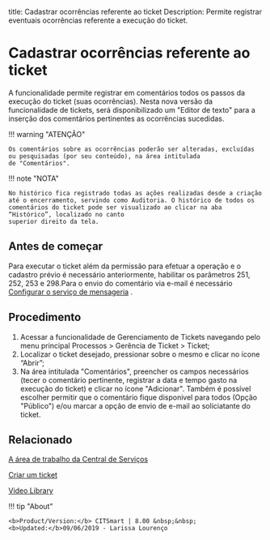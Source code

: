 title: Cadastrar ocorrências referente ao ticket
Description: Permite registrar eventuais ocorrências referente a execução do ticket.

# Cadastrar ocorrências referente ao ticket

A funcionalidade permite registrar em comentários todos os passos da execução do ticket (suas ocorrências). Nesta nova versão da funcionalidade de tickets, será disponibilizado um "Editor de texto" para a inserção dos comentários pertinentes as ocorrências sucedidas.

!!! warning "ATENÇÃO"

    Os comentários sobre as ocorrências poderão ser alteradas, excluídas ou pesquisadas (por seu conteúdo), na área intitulada 
    de "Comentários". 
    
!!! note "NOTA"

    No histórico fica registrado todas as ações realizadas desde a criação até o encerramento, servindo como Auditoria. O histórico de todos os comentários do ticket pode ser visualizado ao clicar na aba “Histórico”, localizado no canto 
    superior direito da tela.

## Antes de começar

Para executar o ticket além da permissão para efetuar a operação e o cadastro prévio é necessário anteriormente, habilitar os 
parâmetros 251, 252, 253 e 298.Para o envio do comentário via e-mail é necessário [Configurar o serviço de mensageria][1] .

## Procedimento

1. Acessar a funcionalidade de Gerenciamento de Tickets navegando pelo menu principal Processos > Gerência de Ticket > Ticket;
2. Localizar o ticket desejado, pressionar sobre o mesmo e clicar no ícone “Abrir”;
3. Na área intitulada "Comentários", preencher os campos necessários (tecer o comentário pertinente, registrar a data e tempo gasto na execução do ticket) e clicar no ícone "Adicionar". Também é possível escolher permitir que o comentário fique disponivel para todos (Opção "Público") e/ou marcar a opção de envio de e-mail ao soliciatante do ticket. 

## Relacionado


[A área de trabalho da Central de Serviços](/pt-br/citsmart-platform-8/processes/tickets/use/desktop-of-service-desk.html)

[Criar um ticket](/pt-br/citsmart-platform-8/processes/tickets/use/create-ticket.html)

<i class='fa fa-youtube-play  fa-2x' style='color:#97ce17;vertical-align: middle;'> </i> [Video Library](https://www.youtube.com/playlist?list=PLB5qK2uzf2ROn4Xs6UdH84Ujzta2iJ6Ei)


[1]:/pt-br/citsmart-platform-8/additional-features/communication-and-notification/notification/configuration/enable-messaging-within-citsmart.html

!!! tip "About"

    <b>Product/Version:</b> CITSmart | 8.00 &nbsp;&nbsp;
    <b>Updated:</b>09/06/2019 - Larissa Lourenço
